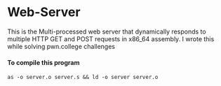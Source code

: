 # Web-Server
This is the Multi-processed web server that dynamically responds to multiple HTTP GET and POST requests in x86_64 assembly. I wrote this while solving pwn.college challenges
#### To compile this program
```
as -o server.o server.s && ld -o server server.o
```
